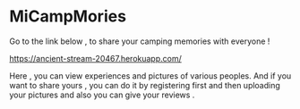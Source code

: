 # MiCampMories

Go to the link below , to share your camping memories with everyone !

https://ancient-stream-20467.herokuapp.com/

Here ,  you can view experiences and pictures of various peoples.
And if you want to share yours , you can do it by registering first and then uploading your pictures and also you can give your reviews .
